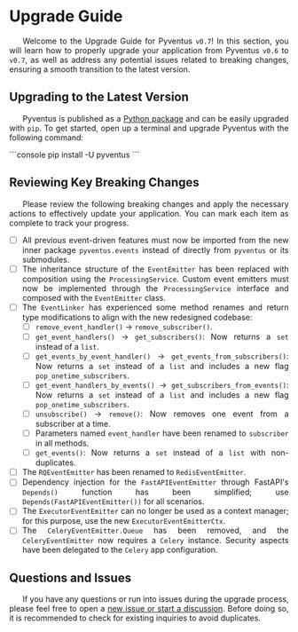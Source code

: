 <style>
    .text-section{
        p {
            text-align: justify;

            &:before {
                content: '';
                display: inline-block;
                width: 1.5rem;
            }
        }

        li {
            text-align: justify;
        }

        .task-list-control {
            input {
                cursor: pointer !important;
                z-index: 1 !important;
            }
        }
    }

    .terminal-command {
        .go:before {
            content: "$";
            padding-right: 1.17647em;
        }
    }
</style>

<div class="text-section" markdown>

# Upgrade Guide

Welcome to the Upgrade Guide for Pyventus `v0.7`! In this section, you will learn how to properly upgrade your application from Pyventus `v0.6` to `v0.7`, as well as address any potential issues related to breaking changes, ensuring a smooth transition to the latest version.

## Upgrading to the Latest Version

Pyventus is published as a <a href="https://pypi.org/project/pyventus/" target="_blank">Python package</a> and can be easily upgraded with `pip`. To get started, open up a terminal and upgrade Pyventus with the following command:

<div class="terminal-command">
```console
pip install -U pyventus
```
</div>

## Reviewing Key Breaking Changes

Please review the following breaking changes and apply the necessary actions to effectively update your application. You can mark each item as complete to track your progress.

-   [ ] All previous event-driven features must now be imported from the new inner package `pyventus.events` instead of directly from `pyventus` or its submodules.
-   [ ] The inheritance structure of the `EventEmitter` has been replaced with composition using the `ProcessingService`. Custom event emitters must now be implemented through the `ProcessingService` interface and composed with the `EventEmitter` class.
-   [ ] The `EventLinker` has experienced some method renames and return type modifications to align with the new redesigned codebase:
    -   [ ] `remove_event_handler()` → `remove_subscriber()`.
    -   [ ] `get_event_handlers()` → `get_subscribers()`: Now returns a `set` instead of a `list`.
    -   [ ] `get_events_by_event_handler()` → `get_events_from_subscribers()`: Now returns a `set` instead of a `list` and includes a new flag `pop_onetime_subscribers`.
    -   [ ] `get_event_handlers_by_events()` → `get_subscribers_from_events()`: Now returns a `set` instead of a `list` and includes a new flag `pop_onetime_subscribers`.
    -   [ ] `unsubscribe()` → `remove()`: Now removes one event from a subscriber at a time.
    -   [ ] Parameters named `event_handler` have been renamed to `subscriber` in all methods.
    -   [ ] `get_events()`: Now returns a `set` instead of a `list` with non-duplicates.
-   [ ] The `RQEventEmitter` has been renamed to `RedisEventEmitter`.
-   [ ] Dependency injection for the `FastAPIEventEmitter` through FastAPI's `Depends()` function has been simplified; use `Depends(FastAPIEventEmitter())` for all scenarios.
-   [ ] The `ExecutorEventEmitter` can no longer be used as a context manager; for this purpose, use the new `ExecutorEventEmitterCtx`.
-   [ ] The `CeleryEventEmitter.Queue` has been removed, and the `CeleryEventEmitter` now requires a `Celery` instance. Security aspects have been delegated to the `Celery` app configuration.

## Questions and Issues

If you have any questions or run into issues during the upgrade process, please feel free to open a <a href="https://github.com/mdapena/pyventus/issues/new/choose" target="_blank">new issue or start a discussion</a>. Before doing so, it is recommended to check for existing inquiries to avoid duplicates.

</div>
